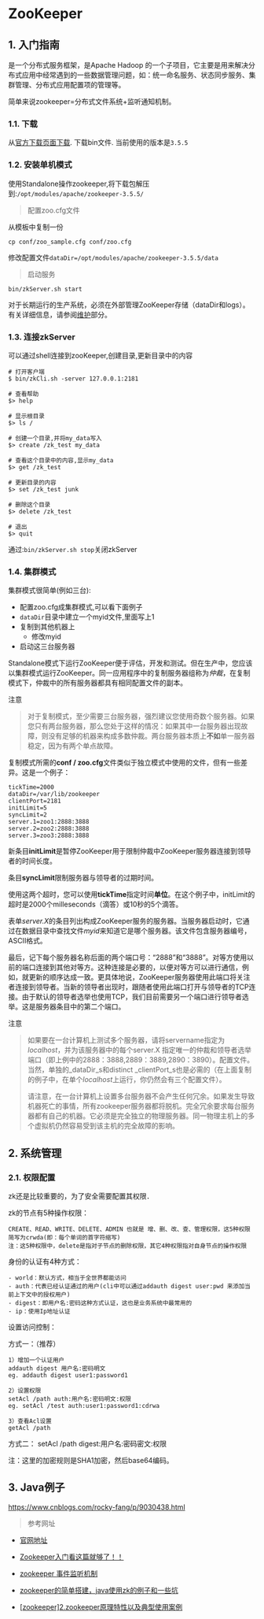 # ZooKeeper 



## 1. 入门指南

是一个分布式服务框架，是Apache Hadoop 的一个子项目，它主要是用来解决分布式应用中经常遇到的一些数据管理问题，如：统一命名服务、状态同步服务、集群管理、分布式应用配置项的管理等。



简单来说zookeeper=分布式文件系统+监听通知机制。



### 1.1. 下载

从[官方下载页面下载](http://zookeeper.apache.org/releases.html).  下载bin文件. 当前使用的版本是`3.5.5`



### 1.2. 安装单机模式

使用Standalone操作zookeeper,将下载包解压到:`/opt/modules/apache/zookeeper-3.5.5/`



> 配置zoo.cfg文件

从模板中复制一份

```
cp conf/zoo_sample.cfg conf/zoo.cfg
```

修改配置文件`dataDir=/opt/modules/apache/zookeeper-3.5.5/data`

> 启动服务

```
bin/zkServer.sh start
```

对于长期运行的生产系统，必须在外部管理ZooKeeper存储（dataDir和logs）。有关详细信息，请参阅[维护](http://zookeeper.apache.org/doc/current/zookeeperAdmin.html#sc_maintenance)部分。



### 1.3. 连接zkServer

可以通过shell连接到zooKeeper,创建目录,更新目录中的内容

```shell
# 打开客户端
$ bin/zkCli.sh -server 127.0.0.1:2181

# 查看帮助
$> help

# 显示根目录
$> ls /

# 创建一个目录,并将my_data写入
$> create /zk_test my_data

# 查看这个目录中的内容,显示my_data
$> get /zk_test

# 更新目录的内容
$> set /zk_test junk

# 删除这个目录
$> delete /zk_test

# 退出
$> quit
```

通过:`bin/zkServer.sh stop`关闭zkServer



### 1.4. 集群模式

集群模式很简单(例如三台):

* 配置zoo.cfg成集群模式,可以看下面例子
* `dataDir`目录中建立一个myid文件,里面写上1
* 复制到其他机器上
  * 修改myid
* 启动这三台服务器



Standalone模式下运行ZooKeeper便于评估，开发和测试。但在生产中，您应该以集群模式运行ZooKeeper。同一应用程序中的复制服务器组称为*仲裁*，在复制模式下，仲裁中的所有服务器都具有相同配置文件的副本。

注意

> 对于复制模式，至少需要三台服务器，强烈建议您使用奇数个服务器。如果您只有两台服务器，那么您处于这样的情况：如果其中一台服务器出现故障，则没有足够的机器来构成多数仲裁。两台服务器本质上**不如**单一服务器稳定，因为有两个单点故障。

复制模式所需的**conf / zoo.cfg**文件类似于独立模式中使用的文件，但有一些差异。这是一个例子：

```
tickTime=2000
dataDir=/var/lib/zookeeper
clientPort=2181
initLimit=5
syncLimit=2
server.1=zoo1:2888:3888
server.2=zoo2:2888:3888
server.3=zoo3:2888:3888
```

新条目**initLimit**是暂停ZooKeeper用于限制仲裁中ZooKeeper服务器连接到领导者的时间长度。

条目**syncLimit**限制服务器与领导者的过期时间。

使用这两个超时，您可以使用**tickTime**指定时间**单位**。在这个例子中，initLimit的超时是2000个milleseconds（滴答）或10秒的5个滴答。

表单*server.X*的条目列出构成ZooKeeper服务的服务器。当服务器启动时，它通过在数据目录中查找文件*myid*来知道它是哪个服务器。该文件包含服务器编号，ASCII格式。

最后，记下每个服务器名称后面的两个端口号：“2888”和“3888”。对等方使用以前的端口连接到其他对等方。这种连接是必要的，以便对等方可以进行通信，例如，就更新的顺序达成一致。更具体地说，ZooKeeper服务器使用此端口将关注者连接到领导者。当新的领导者出现时，跟随者使用此端口打开与领导者的TCP连接。由于默认的领导者选举也使用TCP，我们目前需要另一个端口进行领导者选举。这是服务器条目中的第二个端口。

注意

> 如果要在一台计算机上测试多个服务器，请将servername指定为*localhost*，并为该服务器中的每个server.X 指定唯一的仲裁和领导者选举端口（即上例中的2888：3888,2889：3889,2890：3890）。配置文件。当然，单独的_dataDir_s和distinct _clientPort_s也是必需的（在上面复制的例子中，在单个*localhost*上运行，你仍然会有三个配置文件）。
>
> 请注意，在一台计算机上设置多台服务器不会产生任何冗余。如果发生导致机器死亡的事情，所有zookeeper服务器都将脱机。完全冗余要求每台服务器都有自己的机器。它必须是完全独立的物理服务器。同一物理主机上的多个虚拟机仍然容易受到该主机的完全故障的影响。



## 2. 系统管理



### 2.1. 权限配置

zk还是比较重要的，为了安全需要配置其权限．

zk的节点有5种操作权限：

```
CREATE、READ、WRITE、DELETE、ADMIN 也就是 增、删、改、查、管理权限，这5种权限简写为crwda(即：每个单词的首字符缩写)
注：这5种权限中，delete是指对子节点的删除权限，其它4种权限指对自身节点的操作权限
```



身份的认证有4种方式：

```
- world：默认方式，相当于全世界都能访问
- auth：代表已经认证通过的用户(cli中可以通过addauth digest user:pwd 来添加当前上下文中的授权用户)
- digest：即用户名:密码这种方式认证，这也是业务系统中最常用的
- ip：使用Ip地址认证
```



 设置访问控制：

方式一：（推荐）

```
1）增加一个认证用户
addauth digest 用户名:密码明文
eg. addauth digest user1:password1

2）设置权限
setAcl /path auth:用户名:密码明文:权限
eg. setAcl /test auth:user1:password1:cdrwa

3）查看Acl设置
getAcl /path
```



方式二：
setAcl /path digest:用户名:密码密文:权限

注：这里的加密规则是SHA1加密，然后base64编码。



## 3. Java例子

https://www.cnblogs.com/rocky-fang/p/9030438.html











> 参考网址

* [官网地址](http://hadoop.apache.org/)

* [Zookeeper入门看这篇就够了！！](https://www.cnblogs.com/mayundalao/p/10974773.html)
* [zookeeper 事件监听机制](https://blog.csdn.net/xiaoliuliu2050/article/details/82500312)
* [zookeeper的简单搭建，java使用zk的例子和一些坑](https://www.cnblogs.com/ydymz/p/9626653.html)
* [[zookeeper\]2.zookeeper原理特性以及典型使用案例](https://www.cnblogs.com/codelifing/articles/5520721.html)

